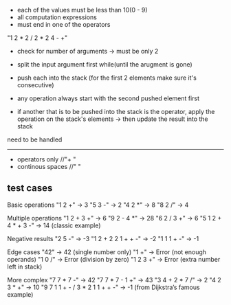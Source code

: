 - each of the values must be less than 10(0 - 9)
- all computation expressions
- must end in one of the operators

"1 2 * 2 / 2 * 2 4 - +"

- check for number of arguments -> must be only 2


- split the input argument first
while(until the arugment is gone)
- push each into the stack (for the first 2 elements make sure it's consecutive)
- any operation always start with the second pushed element first
- if another that is to be pushed into the stack is the operator, apply the operation on the stack's elements -> then update the result into the stack

need to be handled
- ------------------------
- operators only  //"+ "
- continous spaces  //"   "


test cases
------------------------
Basic operations
"1 2 +"        → 3
"5 3 -"        → 2
"4 2 *"        → 8
"8 2 /"        → 4

Multiple operations
"1 2 + 3 +"       → 6
"9 2 - 4 *"      → 28
"6 2 / 3 +"       → 6
"5 1 2 + 4 * + 3 -" → 14   (classic example)

Negative results
"2 5 -"           → -3
"1 2 + 2 2 1 + + -" → -2
"1 1 1 + -"       → -1


Edge cases
"42"              → 42        (single number only)
"1 +"             → Error     (not enough operands)
"1 0 /"           → Error     (division by zero)
"1 2 3 +"         → Error     (extra number left in stack)

More complex
"7 7 * 7 -"       → 42
"7 7 * 7 - 1 +"   → 43
"3 4 + 2 * 7 /"   → 2
"4 2 3 * +"       → 10
"9 7 1 1 + - / 3 * 2 1 1 + + -" → -1  (from Dijkstra’s famous example)
